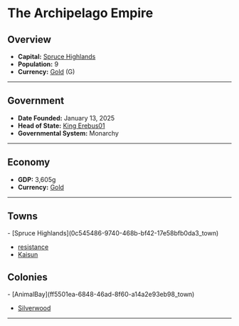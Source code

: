 <!--UNDEDITED FILE, remove this entire line if this file has been edited!-->
# <!--NAME-->The Archipelago Empire<!--NAME-->

## Overview

- **Capital:** <!--CAPITAL_LINK-->[Spruce Highlands](0c545486-9740-468b-bf42-17e58bfb0da3_town)<!--CAPITAL_LINK-->
- **Population:** <!--POPULATION-->9<!--POPULATION-->
- **Currency:** <!--CURRENCY_LINK-->[Gold](Gold_currency)<!--CURRENCY_LINK--> (<!--CURRENCY_ABV-->G<!--CURRENCY_ABV-->)

---

## Government

- **Date Founded:** <!--FOUNDED-->January 13, 2025<!--FOUNDED-->
- **Head of State:** <!--LEADER_TITLE_LINK-->[King Erebus01](Erebus01_user)<!--LEADER_TITLE_LINK-->
- **Governmental System:** <!--GOVERNMENT-->Monarchy<!--GOVERNMENT-->

---

## Economy

- **GDP:** <!--GDP-->3,605g<!--GDP-->
- **Currency:** <!--CURRENCY_LINK-->[Gold](Gold_currency)<!--CURRENCY_LINK-->

---

## Towns

<!--TOWNS-->- [Spruce Highlands](0c545486-9740-468b-bf42-17e58bfb0da3_town)
- [resistance](a732a27f-3099-4004-a0c8-b757664b9e8f_town)
- [Kaisun](cf42aea4-1c0c-42a8-8630-c05adc079ba6_town)<!--TOWNS-->

## Colonies

<!--COLONIES-->- [AnimalBay](ff5501ea-6848-46ad-8f60-a14a2e93eb98_town)
- [Silverwood](20a5feae-9135-42e0-a14e-0098f5c3f534_town)<!--COLONIES-->

---